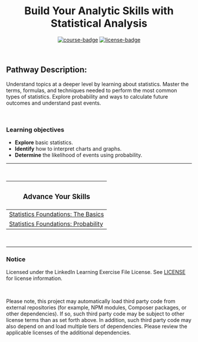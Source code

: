 <div align="center">

# Build Your Analytic Skills with Statistical Analysis

[![course-badge]][course-link]
[![license-badge]][LICENSE]

</div>

<!-- badge info -->
[course-badge]:https://img.shields.io/badge/learning-Data%20Science-white?logo=Linkedin&labelColor=blue&style=for-the-badge
[course-link]:https://www.linkedin.com/learning/paths/build-your-analytical-skills-with-statistical-analysis "Build Your Analytic Skills with Statistical Analysis"
[license-badge]:https://img.shields.io/badge/learning-license-success?logo=Linkedin&labelColor=black&style=for-the-badge

<br>

## Pathway Description:
Understand topics at a deeper level by learning about statistics. Master the terms, formulas, and techniques needed to perform the most common types of statistics. Explore probability and ways to calculate future outcomes and understand past events.

<br>

### Learning objectives
- <b>Explore</b> basic statistics.
- <b>Identify</b> how to interpret charts and graphs.
- <b>Determine</b> the likelihood of events using probability.

---
<br>

| <h3 align="center">Advance Your Skills</h3> |
| :------------------------------------------ |
| [Statistics Foundations: The Basics][sf01]  |
| [Statistics Foundations: Probability][sf02] |

<br>

---
### Notice
Licensed under the LinkedIn Learning Exercise File License. See [LICENSE] for license information.

<br>

Please note, this project may automatically load third party code from external repositories (for example, NPM modules, Composer packages, or other dependencies). If so, such third party code may be subject to other license terms than as set forth above. In addition, such third party code may also depend on and load multiple tiers of dependencies. Please review the applicable licenses of the additional dependencies.

[LICENSE]:../LICENSE "LinkedIn Learning License"

<!-- course quick links -->
[sf01]:01_basics
[sf02]:02_probability